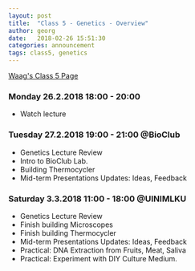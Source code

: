 ```yaml
---
layout: post
title:  "Class 5 - Genetics - Overview"
author: georg
date:   2018-02-26 15:51:30
categories: announcement
tags: class5, genetics
---
```


[Waag's Class 5 Page](http://biohackacademy.github.io/bha5/class/5/)

### Monday 26.2.2018 18:00 - 20:00
- Watch lecture

### Tuesday 27.2.2018 19:00 - 21:00 @BioClub
- Genetics Lecture Review
- Intro to BioClub Lab.
- Building Thermocycler
- Mid-term Presentations Updates: Ideas, Feedback


### Saturday 3.3.2018 11:00 - 18:00 @UINIMLKU
- Genetics Lecture Review
- Finish building Microscopes
- Finish building Thermocycler
- Mid-term Presentations Updates: Ideas, Feedback
- Practical: DNA Extraction from Fruits, Meat, Saliva
- Practical: Experiment with DIY Culture Medium.